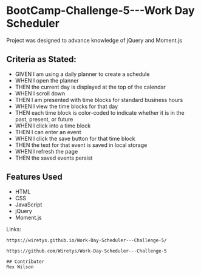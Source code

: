 # BootCamp-Challenge-5---Work Day Scheduler

Project was designed to advance knowledge of jQuery and Moment.js

## Criteria as Stated:

* GIVEN I am using a daily planner to create a schedule
* WHEN I open the planner
* THEN the current day is displayed at the top of the calendar
* WHEN I scroll down
* THEN I am presented with time blocks for standard business hours
* WHEN I view the time blocks for that day
* THEN each time block is color-coded to indicate whether it is in the past, present, or future
* WHEN I click into a time block
* THEN I can enter an event
* WHEN I click the save button for that time block
* THEN the text for that event is saved in local storage
* WHEN I refresh the page
* THEN the saved events persist

## Features Used

* HTML
* CSS
* JavaScript
* jQuery
* Moment.js

Links: 
```
https://wiretys.github.io/Work-Day-Scheduler---Challenge-5/

https://github.com/Wiretys/Work-Day-Scheduler---Challenge-5

## Contributer
Rex Wilson